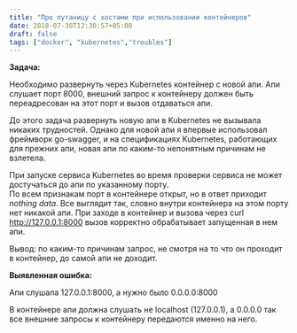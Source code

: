 ```yaml
---
title: "Про путаницу с хостами при использовании контейнеров"
date: 2018-07-30T12:30:57+05:00
draft: false
tags: ["docker", "kubernetes","troubles"]
---
```

**Задача:**

Необходимо развернуть через Kubernetes контейнер с новой апи. 
Апи слушает порт 8000, внешний запрос к контейнеру должен быть переадресован на этот порт и вызов отдаваться апи. 

До этого задача развернуть новую апи в Kubernetes не вызывала никаких трудностей.
Однако для новой апи я впервые использовал фреймворк go-swagger, и на спецификациях Kubernetes, работающих для прежних апи, новая апи по каким-то непонятным причинам не взлетела. 

При запуске сервиса Kubernetes во время проверки сервиса не может достучаться до апи по указанному порту.  
По всем признакам порт в контейнере открыт, но в ответ приходит _nothing data_. 
Все выглядит так, словно внутри контейнера на этом порту нет никакой апи.
При заходе в контейнер и вызова через curl http://127.0.0.1:8000 вызов корректно обрабатывает запущенная в нем апи. 

Вывод: по каким-то причинам запрос, не смотря на то что он проходит в контейнер, до самой апи не доходит. 


**Выявленная ошибка:**

Апи слушала 127.0.0.1:8000, а нужно было 0.0.0.0:8000

В контейнере апи должна слушать не localhost (127.0.0.1), а 0.0.0.0 так все внешние запросы к контейнеру передаются именно на него.  
